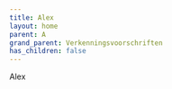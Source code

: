 ```yaml
---
title: Alex
layout: home
parent: A
grand_parent: Verkenningsvoorschriften
has_children: false
---
```


Alex